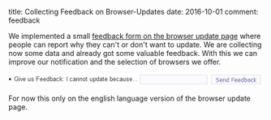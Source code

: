 title: Collecting Feedback on Browser-Updates
date: 2016-10-01
comment: feedback

We implemented a small <a href="/en/update-browser.html">feedback form on the browser update page</a> 
where people can report why they can't or don't want to update.
We are collecting now some data and already got some valuable feedback. 
With this we can improve our notification and the selection of browsers we offer.

<div class="commentimage">
    <img src="/static/img/blog/feedback.png"/>
</div>

For now this only on the english language version of the browser update page.
